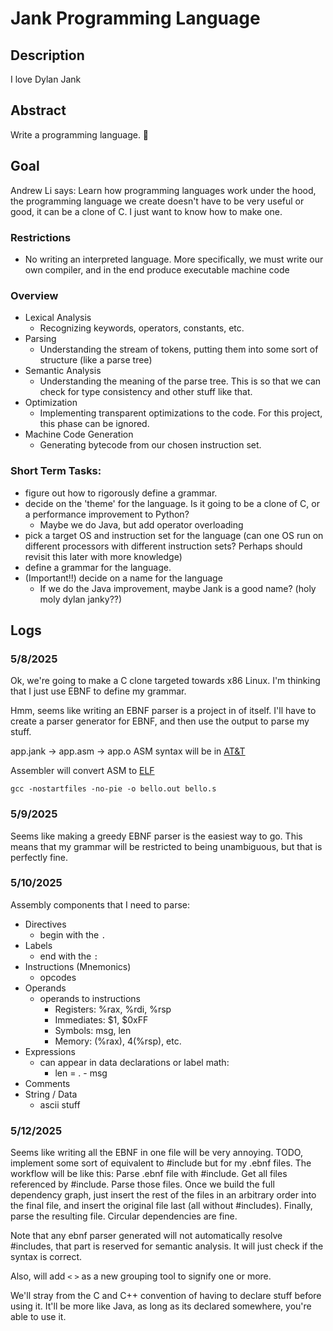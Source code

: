 # Jank Programming Language

## Description
I love Dylan Jank

## Abstract
Write a programming language. 🤯

## Goal
Andrew Li says: Learn how programming languages work under the hood, the programming language we create doesn't have to be very useful or good, it can be a clone of C. I just want to know how to make one.

### Restrictions
- No writing an interpreted language. More specifically, we must write our own compiler, and in the end produce executable machine code

### Overview
 - Lexical Analysis
   - Recognizing keywords, operators, constants, etc.
 - Parsing
   - Understanding the stream of tokens, putting them into some sort of structure (like a parse tree)
 - Semantic Analysis
   - Understanding the meaning of the parse tree. This is so that we can check for type consistency and other stuff like that.
 - Optimization
   - Implementing transparent optimizations to the code. For this project, this phase can be ignored. 
 - Machine Code Generation
   - Generating bytecode from our chosen instruction set. 

### Short Term Tasks:
 - figure out how to rigorously define a grammar. 
 - decide on the 'theme' for the language. Is it going to be a clone of C, or a performance improvement to Python? 
   - Maybe we do Java, but add operator overloading
 - pick a target OS and instruction set for the language (can one OS run on different processors with different instruction sets? Perhaps should revisit this later with more knowledge)
 - define a grammar for the language.  
 - (Important!!) decide on a name for the language
   - If we do the Java improvement, maybe Jank is a good name? (holy moly dylan janky??)

## Logs
### 5/8/2025
Ok, we're going to make a C clone targeted towards x86 Linux. I'm thinking that I just use EBNF to define my grammar. 

Hmm, seems like writing an EBNF parser is a project in of itself. I'll have to create a parser generator for EBNF, and then use the output to parse my stuff.

app.jank -> app.asm -> app.o
ASM syntax will be in [AT&T](https://en.wikipedia.org/wiki/X86_assembly_language#Syntax)

Assembler will convert ASM to [ELF](https://en.wikipedia.org/wiki/Executable_and_Linkable_Format)

`gcc -nostartfiles -no-pie -o bello.out bello.s`

### 5/9/2025
Seems like making a greedy EBNF parser is the easiest way to go. This means that my grammar will be restricted to being unambiguous, but that is perfectly fine. 

### 5/10/2025
Assembly components that I need to parse:
- Directives
  - begin with the `.`
- Labels
  - end with the `:`
- Instructions (Mnemonics)
  - opcodes
- Operands
  - operands to instructions
    - Registers: %rax, %rdi, %rsp
    - Immediates: $1, $0xFF
    - Symbols: msg, len
    - Memory: (%rax), 4(%rsp), etc.
- Expressions
  - can appear in data declarations or label math:
    - len = . - msg
- Comments
- String / Data
  - ascii stuff

### 5/12/2025
Seems like writing all the EBNF in one file will be very annoying. TODO, implement some sort of equivalent to #include but for my .ebnf files. The workflow will be like this: Parse .ebnf file with #include. Get all files referenced by #include. Parse those files. Once we build the full dependency graph, just insert the rest of the files in an arbitrary order into the final file, and insert the original file last (all without #includes). Finally, parse the resulting file. Circular dependencies are fine. 

Note that any ebnf parser generated will not automatically resolve #includes, that part is reserved for semantic analysis. It will just check if the syntax is correct. 

Also, will add `<` `>` as a new grouping tool to signify one or more. 

We'll stray from the C and C++ convention of having to declare stuff before using it. It'll be more like Java, as long as its declared somewhere, you're able to use it. 